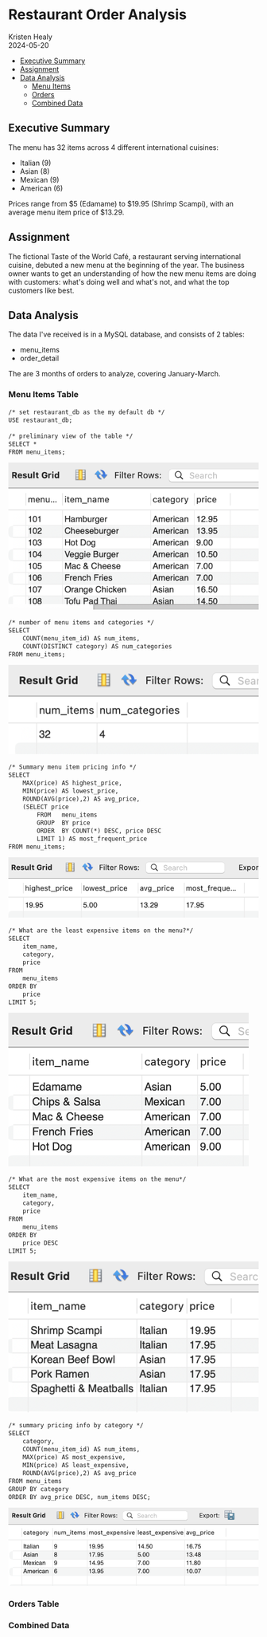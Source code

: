 Restaurant Order Analysis
=========================
Kristen Healy  
2024-05-20

- [Executive Summary](#executive-summary)
- [Assignment](#assignment)
- [Data Analysis](#data-analysis)
  - [Menu Items](#duration)
  - [Orders](#ride-counts)
  - [Combined Data](#bike-types)
 
## Executive Summary
The menu has 32 items across 4 different international cuisines:
- Italian (9)
- Asian (8)
- Mexican (9)
- American (6)

Prices range from $5 (Edamame) to $19.95 (Shrimp Scampi), with an average menu item price of $13.29.

## Assignment
The fictional Taste of the World Café, a restaurant serving international cuisine, debuted a new menu at the beginning of the year. The business owner wants to get an understanding of how the new menu items are doing with customers: what's doing well and what's not, and what the top customers like best.

## Data Analysis
The data I've received is in a MySQL database, and consists of 2 tables:
- menu_items
- order_detail

The are 3 months of orders to analyze, covering January-March.

### Menu Items Table
```
/* set restaurant_db as the my default db */
USE restaurant_db;

/* preliminary view of the table */
SELECT *
FROM menu_items;
```
![menu_items table](images/menu_items.png)

```
/* number of menu items and categories */
SELECT
    COUNT(menu_item_id) AS num_items,
    COUNT(DISTINCT category) AS num_categories
FROM menu_items;
```
![number of items and categories](images/ItemCatCount.png)
```
/* Summary menu item pricing info */
SELECT
    MAX(price) AS highest_price,
    MIN(price) AS lowest_price,
    ROUND(AVG(price),2) AS avg_price,
    (SELECT price
		FROM   menu_items
		GROUP  BY price
		ORDER  BY COUNT(*) DESC, price DESC
		LIMIT 1) AS most_frequent_price
FROM menu_items;
```
![pricing info](images/pricingInfo.png)

```
/* What are the least expensive items on the menu?*/
SELECT
    item_name,
    category,
    price
FROM
	menu_items
ORDER BY
	price
LIMIT 5;
```
![least expensive](images/leastExpensive.png)
```
/* What are the most expensive items on the menu*/
SELECT
    item_name,
    category,
    price
FROM
	menu_items
ORDER BY
	price DESC
LIMIT 5;
```
![most expensive](images/mostExpensive.png)

```
/* summary pricing info by category */    
SELECT
	category,
    COUNT(menu_item_id) AS num_items,
    MAX(price) AS most_expensive,
    MIN(price) AS least_expensive,
    ROUND(AVG(price),2) AS avg_price
FROM menu_items
GROUP BY category
ORDER BY avg_price DESC, num_items DESC;
```
![category pricing summary](images/categoryPricing.png)

### Orders Table
### Combined Data
